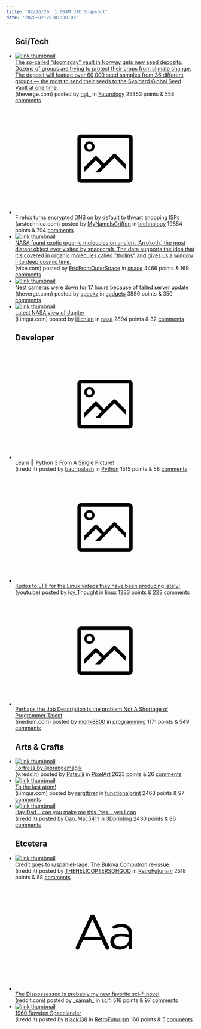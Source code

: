 ```yaml
---
title: '02/26/20  1:00AM UTC Snapshot'
date: '2020-02-26T01:00:09'
---
```

<ul>
<h2>Sci/Tech</h2>

<li><a href='https://www.theverge.com/2020/2/24/21151298/doomsday-svalbard-vault-seed-deposit-cherokee-nation'><img src='https://b.thumbs.redditmedia.com/Av-DHq2yA7QajVWwk9nH0HUvPJBkB5nlxHz8xjFyVUo.jpg' alt='link thumbnail'></a><div><div class='linkTitle'><a href='https://www.theverge.com/2020/2/24/21151298/doomsday-svalbard-vault-seed-deposit-cherokee-nation'>The so-called “doomsday” vault in Norway gets new seed deposits. Dozens of groups are trying to protect their crops from climate change. The deposit will feature over 60,000 seed samples from 36 different groups — the most to send their seeds to the Svalbard Global Seed Vault at one time.</a></div>(theverge.com) posted by <a href='https://www.reddit.com/user/ngt_'>ngt_</a> in <a href='https://www.reddit.com/r/Futurology'>Futurology</a> 25353 points & 558 <a href='https://www.reddit.com/r/Futurology/comments/f98kog/the_socalled_doomsday_vault_in_norway_gets_new/'>comments</a></div></li>

<li><a href='https://arstechnica.com/information-technology/2020/02/firefox-turns-encrypted-dns-on-by-default-to-thwart-snooping-isps/'><svg version='1.1' viewBox='-34 -14 104 64' preserveAspectRatio='xMidYMid meet' xmlns='http://www.w3.org/2000/svg' xmlns:xlink='http://www.w3.org/1999/xlink'>
    <title>link thumbnail</title>
    <path d='M32,4H4A2,2,0,0,0,2,6V30a2,2,0,0,0,2,2H32a2,2,0,0,0,2-2V6A2,2,0,0,0,32,4ZM4,30V6H32V30Z'></path>
    <path d='M8.92,14a3,3,0,1,0-3-3A3,3,0,0,0,8.92,14Zm0-4.6A1.6,1.6,0,1,1,7.33,11,1.6,1.6,0,0,1,8.92,9.41Z'></path>
    <path d='M22.78,15.37l-5.4,5.4-4-4a1,1,0,0,0-1.41,0L5.92,22.9v2.83l6.79-6.79L16,22.18l-3.75,3.75H15l8.45-8.45L30,24V21.18l-5.81-5.81A1,1,0,0,0,22.78,15.37Z'></path>
    </svg></a><div><div class='linkTitle'><a href='https://arstechnica.com/information-technology/2020/02/firefox-turns-encrypted-dns-on-by-default-to-thwart-snooping-isps/'>Firefox turns encrypted DNS on by default to thwart snooping ISPs</a></div>(arstechnica.com) posted by <a href='https://www.reddit.com/user/MyNameIsGriffon'>MyNameIsGriffon</a> in <a href='https://www.reddit.com/r/technology'>technology</a> 19854 points & 794 <a href='https://www.reddit.com/r/technology/comments/f98tjg/firefox_turns_encrypted_dns_on_by_default_to/'>comments</a></div></li>

<li><a href='https://www.vice.com/en_us/article/g5xjax/nasa-might-have-found-exotic-organic-molecules-on-ancient-space-object-arrokoth'><img src='https://b.thumbs.redditmedia.com/lOw1nQpjfIoEvfbpHslZXl06tog1KnijNplnRiK06oA.jpg' alt='link thumbnail'></a><div><div class='linkTitle'><a href='https://www.vice.com/en_us/article/g5xjax/nasa-might-have-found-exotic-organic-molecules-on-ancient-space-object-arrokoth'>NASA found exotic organic molecules on ancient 'Arrokoth,' the most distant object ever visited by spacecraft. The data supports the idea that it's covered in organic molecules called "tholins" and gives us a window into deep cosmic time.</a></div>(vice.com) posted by <a href='https://www.reddit.com/user/EricFromOuterSpace'>EricFromOuterSpace</a> in <a href='https://www.reddit.com/r/space'>space</a> 4466 points & 169 <a href='https://www.reddit.com/r/space/comments/f9a54d/nasa_found_exotic_organic_molecules_on_ancient/'>comments</a></div></li>

<li><a href='https://www.theverge.com/2020/2/25/21152534/nest-cameras-outage-google-security'><img src='https://b.thumbs.redditmedia.com/VWFlel7M6PpQ79h8dGJE9zVIzfj8jjxA-q9wTPMYMaU.jpg' alt='link thumbnail'></a><div><div class='linkTitle'><a href='https://www.theverge.com/2020/2/25/21152534/nest-cameras-outage-google-security'>Nest cameras were down for 17 hours because of failed server update</a></div>(theverge.com) posted by <a href='https://www.reddit.com/user/speckz'>speckz</a> in <a href='https://www.reddit.com/r/gadgets'>gadgets</a> 3886 points & 350 <a href='https://www.reddit.com/r/gadgets/comments/f9ezkt/nest_cameras_were_down_for_17_hours_because_of/'>comments</a></div></li>

<li><a href='https://i.imgur.com/bNeVIBS.png'><img src='https://b.thumbs.redditmedia.com/evdyPKPzP_yPQsg0aZjaaVjL_yW_40MUVbiX_L26yTc.jpg' alt='link thumbnail'></a><div><div class='linkTitle'><a href='https://i.imgur.com/bNeVIBS.png'>Latest NASA view of Jupiter</a></div>(i.imgur.com) posted by <a href='https://www.reddit.com/user/illichian'>illichian</a> in <a href='https://www.reddit.com/r/nasa'>nasa</a> 2894 points & 32 <a href='https://www.reddit.com/r/nasa/comments/f993vn/latest_nasa_view_of_jupiter/'>comments</a></div></li>

<h2>Developer</h2>

<li><a href='https://i.redd.it/07rz8qyax2j41.png'><svg version='1.1' viewBox='-34 -14 104 64' preserveAspectRatio='xMidYMid meet' xmlns='http://www.w3.org/2000/svg' xmlns:xlink='http://www.w3.org/1999/xlink'>
    <title>link thumbnail</title>
    <path d='M32,4H4A2,2,0,0,0,2,6V30a2,2,0,0,0,2,2H32a2,2,0,0,0,2-2V6A2,2,0,0,0,32,4ZM4,30V6H32V30Z'></path>
    <path d='M8.92,14a3,3,0,1,0-3-3A3,3,0,0,0,8.92,14Zm0-4.6A1.6,1.6,0,1,1,7.33,11,1.6,1.6,0,0,1,8.92,9.41Z'></path>
    <path d='M22.78,15.37l-5.4,5.4-4-4a1,1,0,0,0-1.41,0L5.92,22.9v2.83l6.79-6.79L16,22.18l-3.75,3.75H15l8.45-8.45L30,24V21.18l-5.81-5.81A1,1,0,0,0,22.78,15.37Z'></path>
    </svg></a><div><div class='linkTitle'><a href='https://i.redd.it/07rz8qyax2j41.png'>Learn 🐍 Python 3 From A Single Picture!</a></div>(i.redd.it) posted by <a href='https://www.reddit.com/user/bauripalash'>bauripalash</a> in <a href='https://www.reddit.com/r/Python'>Python</a> 1515 points & 58 <a href='https://www.reddit.com/r/Python/comments/f9azmd/learn_python_3_from_a_single_picture/'>comments</a></div></li>

<li><a href='https://youtu.be/mAFMJ1LnQu8?t=1'><svg version='1.1' viewBox='-34 -14 104 64' preserveAspectRatio='xMidYMid meet' xmlns='http://www.w3.org/2000/svg' xmlns:xlink='http://www.w3.org/1999/xlink'>
    <title>link thumbnail</title>
    <path d='M32,4H4A2,2,0,0,0,2,6V30a2,2,0,0,0,2,2H32a2,2,0,0,0,2-2V6A2,2,0,0,0,32,4ZM4,30V6H32V30Z'></path>
    <path d='M8.92,14a3,3,0,1,0-3-3A3,3,0,0,0,8.92,14Zm0-4.6A1.6,1.6,0,1,1,7.33,11,1.6,1.6,0,0,1,8.92,9.41Z'></path>
    <path d='M22.78,15.37l-5.4,5.4-4-4a1,1,0,0,0-1.41,0L5.92,22.9v2.83l6.79-6.79L16,22.18l-3.75,3.75H15l8.45-8.45L30,24V21.18l-5.81-5.81A1,1,0,0,0,22.78,15.37Z'></path>
    </svg></a><div><div class='linkTitle'><a href='https://youtu.be/mAFMJ1LnQu8?t=1'>Kudos to LTT for the Linux videos they have been producing lately!</a></div>(youtu.be) posted by <a href='https://www.reddit.com/user/Icy_Thought'>Icy_Thought</a> in <a href='https://www.reddit.com/r/linux'>linux</a> 1233 points & 223 <a href='https://www.reddit.com/r/linux/comments/f9azdd/kudos_to_ltt_for_the_linux_videos_they_have_been/'>comments</a></div></li>

<li><a href='https://medium.com/@django.course/perhaps-the-job-description-is-the-problem-not-a-shortage-of-programmer-talent-e1be08eb064c?source=friends_link&amp;sk=2cb44a4b9ca61663b4144d55bc86bed5'><svg version='1.1' viewBox='-34 -14 104 64' preserveAspectRatio='xMidYMid meet' xmlns='http://www.w3.org/2000/svg' xmlns:xlink='http://www.w3.org/1999/xlink'>
    <title>link thumbnail</title>
    <path d='M32,4H4A2,2,0,0,0,2,6V30a2,2,0,0,0,2,2H32a2,2,0,0,0,2-2V6A2,2,0,0,0,32,4ZM4,30V6H32V30Z'></path>
    <path d='M8.92,14a3,3,0,1,0-3-3A3,3,0,0,0,8.92,14Zm0-4.6A1.6,1.6,0,1,1,7.33,11,1.6,1.6,0,0,1,8.92,9.41Z'></path>
    <path d='M22.78,15.37l-5.4,5.4-4-4a1,1,0,0,0-1.41,0L5.92,22.9v2.83l6.79-6.79L16,22.18l-3.75,3.75H15l8.45-8.45L30,24V21.18l-5.81-5.81A1,1,0,0,0,22.78,15.37Z'></path>
    </svg></a><div><div class='linkTitle'><a href='https://medium.com/@django.course/perhaps-the-job-description-is-the-problem-not-a-shortage-of-programmer-talent-e1be08eb064c?source=friends_link&amp;sk=2cb44a4b9ca61663b4144d55bc86bed5'>Perhaps the Job Description is the problem Not A Shortage of Programmer Talent</a></div>(medium.com) posted by <a href='https://www.reddit.com/user/monk8800'>monk8800</a> in <a href='https://www.reddit.com/r/programming'>programming</a> 1171 points & 549 <a href='https://www.reddit.com/r/programming/comments/f98onc/perhaps_the_job_description_is_the_problem_not_a/'>comments</a></div></li>

<h2>Arts & Crafts</h2>

<li><a href='https://v.redd.it/4ex09jzpx0j41'><img src='https://b.thumbs.redditmedia.com/gAdhrQKFKo5CunGmcOmsxL5AAJ37v9gXNCHIUVT_pms.jpg' alt='link thumbnail'></a><div><div class='linkTitle'><a href='https://v.redd.it/4ex09jzpx0j41'>Fortress by @orangemagik</a></div>(v.redd.it) posted by <a href='https://www.reddit.com/user/Patsuiii'>Patsuiii</a> in <a href='https://www.reddit.com/r/PixelArt'>PixelArt</a> 2623 points & 26 <a href='https://www.reddit.com/r/PixelArt/comments/f96ruw/fortress_by_orangemagik/'>comments</a></div></li>

<li><a href='https://i.imgur.com/hZGv0i7.gifv'><img src='https://b.thumbs.redditmedia.com/JEXZwS4SCY836NMiSpkZWH0a3OJv--4901kev7exUIs.jpg' alt='link thumbnail'></a><div><div class='linkTitle'><a href='https://i.imgur.com/hZGv0i7.gifv'>To the last atom!</a></div>(i.imgur.com) posted by <a href='https://www.reddit.com/user/rergttrrer'>rergttrrer</a> in <a href='https://www.reddit.com/r/functionalprint'>functionalprint</a> 2468 points & 97 <a href='https://www.reddit.com/r/functionalprint/comments/f99obg/to_the_last_atom/'>comments</a></div></li>

<li><a href='https://i.redd.it/qiuqwrz5h0j41.jpg'><img src='https://a.thumbs.redditmedia.com/PYif8WXHWXBoKNgSB3tjETdQqFab_Vpw9HBGRNfm_A4.jpg' alt='link thumbnail'></a><div><div class='linkTitle'><a href='https://i.redd.it/qiuqwrz5h0j41.jpg'>Hay Dad... can you make me this. Yes... yes I can</a></div>(i.redd.it) posted by <a href='https://www.reddit.com/user/Dan_Mac5411'>Dan_Mac5411</a> in <a href='https://www.reddit.com/r/3Dprinting'>3Dprinting</a> 2430 points & 86 <a href='https://www.reddit.com/r/3Dprinting/comments/f95ssp/hay_dad_can_you_make_me_this_yes_yes_i_can/'>comments</a></div></li>

<h2>Etcetera</h2>

<li><a href='https://i.redd.it/bhzwmx43r2j41.jpg'><img src='https://b.thumbs.redditmedia.com/23jcnHOK9t9I05JZ-A0YRVLkTjZtWxmPNU8bITJRjKs.jpg' alt='link thumbnail'></a><div><div class='linkTitle'><a href='https://i.redd.it/bhzwmx43r2j41.jpg'>Credit goes to u/spaniel-rage. The Bulova Computron re-issue.</a></div>(i.redd.it) posted by <a href='https://www.reddit.com/user/THEHELICOPTERSOHGOD'>THEHELICOPTERSOHGOD</a> in <a href='https://www.reddit.com/r/RetroFuturism'>RetroFuturism</a> 2518 points & 88 <a href='https://www.reddit.com/r/RetroFuturism/comments/f9ahu4/credit_goes_to_uspanielrage_the_bulova_computron/'>comments</a></div></li>

<li><a href='https://www.reddit.com/r/scifi/comments/f956rm/the_dispossessed_is_probably_my_new_favorite/'><svg version='1.1' viewBox='-34 -12 104 64' preserveAspectRatio='xMidYMid slice' xmlns='http://www.w3.org/2000/svg' xmlns:xlink='http://www.w3.org/1999/xlink'>
    <title>text link thumbnail</title>
    <path d='M12.19,8.84a1.45,1.45,0,0,0-1.4-1h-.12a1.46,1.46,0,0,0-1.42,1L1.14,26.56a1.29,1.29,0,0,0-.14.59,1,1,0,0,0,1,1,1.12,1.12,0,0,0,1.08-.77l2.08-4.65h11l2.08,4.59a1.24,1.24,0,0,0,1.12.83,1.08,1.08,0,0,0,1.08-1.08,1.64,1.64,0,0,0-.14-.57ZM6.08,20.71l4.59-10.22,4.6,10.22Z'>
    </path>
    <path d='M32.24,14.78A6.35,6.35,0,0,0,27.6,13.2a11.36,11.36,0,0,0-4.7,1,1,1,0,0,0-.58.89,1,1,0,0,0,.94.92,1.23,1.23,0,0,0,.39-.08,8.87,8.87,0,0,1,3.72-.81c2.7,0,4.28,1.33,4.28,3.92v.5a15.29,15.29,0,0,0-4.42-.61c-3.64,0-6.14,1.61-6.14,4.64v.05c0,2.95,2.7,4.48,5.37,4.48a6.29,6.29,0,0,0,5.19-2.48V26.9a1,1,0,0,0,1,1,1,1,0,0,0,1-1.06V19A5.71,5.71,0,0,0,32.24,14.78Zm-.56,7.7c0,2.28-2.17,3.89-4.81,3.89-1.94,0-3.61-1.06-3.61-2.86v-.06c0-1.8,1.5-3,4.2-3a15.2,15.2,0,0,1,4.22.61Z'>
    </path>
    </svg></a><div><div class='linkTitle'><a href='https://www.reddit.com/r/scifi/comments/f956rm/the_dispossessed_is_probably_my_new_favorite/'>The Dispossessed is probably my new favorite sci-fi novel</a></div>(reddit.com) posted by <a href='https://www.reddit.com/user/_samah_'>_samah_</a> in <a href='https://www.reddit.com/r/scifi'>scifi</a> 516 points & 97 <a href='https://www.reddit.com/r/scifi/comments/f956rm/the_dispossessed_is_probably_my_new_favorite/'>comments</a></div></li>

<li><a href='https://i.redd.it/obhv6tekb3j41.jpg'><img src='https://b.thumbs.redditmedia.com/uJRqU-2HhIrm1XY0jny36gTz9zL7vZzslctx1Remuqo.jpg' alt='link thumbnail'></a><div><div class='linkTitle'><a href='https://i.redd.it/obhv6tekb3j41.jpg'>1960 Bowden Spacelander</a></div>(i.redd.it) posted by <a href='https://www.reddit.com/user/Kjack138'>Kjack138</a> in <a href='https://www.reddit.com/r/RetroFuturism'>RetroFuturism</a> 160 points & 5 <a href='https://www.reddit.com/r/RetroFuturism/comments/f9c3hf/1960_bowden_spacelander/'>comments</a></div></li>

</ul>

